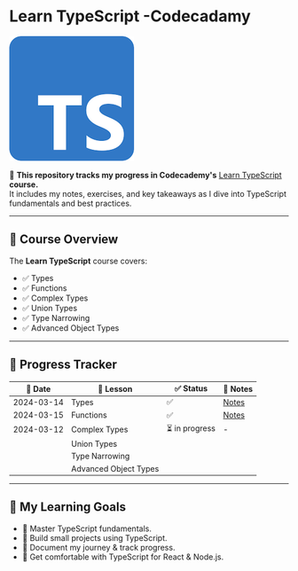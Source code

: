 # **Learn TypeScript -Codecadamy**

![ts-logo](./assets/ts-logo.png)

📌 **This repository tracks my progress in Codecademy's** [Learn TypeScript](https://www.codecademy.com/learn/learn-typescript) **course.**  
It includes my notes, exercises, and key takeaways as I dive into TypeScript fundamentals and best practices.  

---

## **📖 Course Overview**  
The **Learn TypeScript** course covers:  
- ✅ Types
- ✅ Functions  
- ✅ Complex Types  
- ✅ Union Types
- ✅ Type Narrowing
- ✅ Advanced Object Types

---

 

## **🚀 Progress Tracker**

| 📅 Date     | 📖 Lesson              | ✅ Status      | 📝 Notes                                                      |
| ---------- | --------------------- | ------------- | ------------------------------------------------------------ |
| 2024-03-14 | Types                 | ✅             | [Notes](https://github.com/SuvadeepMukherjee/Learn-TypeScript-/tree/main/Types/Notes) |
| 2024-03-15 | Functions             | ✅             | [Notes](https://github.com/SuvadeepMukherjee/Learn-TypeScript-/blob/main/Functions/Notes/Functions.MD) |
| 2024-03-12 | Complex Types         | ⏳ in progress | -                                                            |
|            | Union Types           |               |                                                              |
|            | Type Narrowing        |               |                                                              |
|            | Advanced Object Types |               |                                                              |

------

## **📝 My Learning Goals**

- 🎯 Master TypeScript fundamentals.
- 🎯 Build small projects using TypeScript.
- 🎯 Document my journey & track progress.
- 🎯 Get comfortable with TypeScript for React & Node.js.

